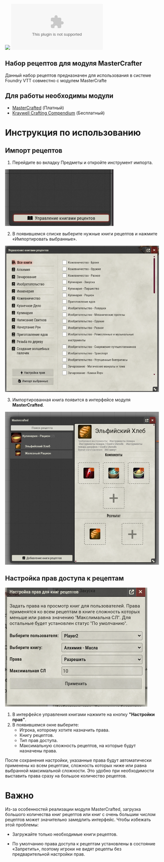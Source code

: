 ![](https://img.shields.io/badge/Foundry-v12-informational)
![Latest Release Download Count](https://img.shields.io/github/downloads/elfrey/elfrey-mc-recipes/latest/module.zip)


## Набор рецептов для модуля MasterCrafter

Данный набор рецептов предназначен для использования в системе Foundry VTT совместно с модулем MasterCrafte

## Для работы необходимы модули
* [MasterCrafted](https://foundryvtt.com/packages/mastercrafted) (Платный) 
* [Kraywell Crafting Сompendium](https://github.com/Kraywell/Kraywell-Crafting-compendium) (Бесплатный)

# Инструкция по использованию
## Импорт рецептов
1. Перейдите во вкладку Предметы и откройте инструмент импорта.

 ![img.png](img.png)
 
2. В появившемся списке выберите нужные книги рецептов и нажмите «Импортировать выбранные».

![img_1.png](img_1.png)

3. Импортированная книга появится в интерфейсе модуля **MasterCrafted**.

![img_2.png](img_2.png)

## Настройка прав доступа к рецептам
![img_3.png](img_3.png)
1. В интерфейсе управления книгами нажмите на кнопку **"Настройки прав"**.
2. В появившемся окне выберите:
    * Игрока, которому хотите назначить права.
    * Книгу рецептов.
    * Тип прав доступа.
   * Максимальную сложность рецептов, на которые будут назначены права.

  После сохранения настройки, указанные права будут автоматически применены ко всем рецептам, сложность которых ниже или равна выбранной максимальной сложности. Это удобно при необходимости выставить права сразу на большое количество рецептов.


# Важно
Из-за особенностей реализации модуля MasterCrafted, загрузка большого количества книг рецептов или книг с очень большим числом рецептов может значительно замедлить интерфейс. Чтобы избежать этой проблемы:

* Загружайте только необходимые книги рецептов.

* По умолчанию права доступа к рецептам установлены в состояние «Запретить», поэтому игроки не видят рецепты без предварительной настройки прав.